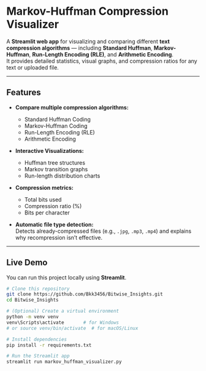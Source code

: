 # Markov-Huffman Compression Visualizer

A **Streamlit web app** for visualizing and comparing different **text compression algorithms** — including **Standard Huffman**, **Markov-Huffman**, **Run-Length Encoding (RLE)**, and **Arithmetic Encoding**.  
It provides detailed statistics, visual graphs, and compression ratios for any text or uploaded file.

---

## Features

- **Compare multiple compression algorithms:**
  - Standard Huffman Coding  
  - Markov-Huffman Coding  
  - Run-Length Encoding (RLE)  
  - Arithmetic Encoding  

- **Interactive Visualizations:**
  - Huffman tree structures  
  - Markov transition graphs  
  - Run-length distribution charts  

- **Compression metrics:**
  - Total bits used  
  - Compression ratio (%)  
  - Bits per character  

- **Automatic file type detection:**  
  Detects already-compressed files (e.g., `.jpg`, `.mp3`, `.mp4`) and explains why recompression isn’t effective.

---

## Live Demo

You can run this project locally using **Streamlit**.

```bash
# Clone this repository
git clone https://github.com/Bkk3456/Bitwise_Insights.git
cd Bitwise_Insights

# (Optional) Create a virtual environment
python -m venv venv
venv\Scripts\activate       # for Windows
# or source venv/bin/activate  # for macOS/Linux

# Install dependencies
pip install -r requirements.txt

# Run the Streamlit app
streamlit run markov_huffman_visualizer.py
